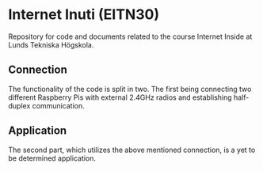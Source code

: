 # Internet Inuti (EITN30)
Repository for code and documents related to the course Internet Inside at Lunds Tekniska Högskola.

## Connection
The functionality of the code is split in two. The first being connecting two different Raspberry Pis with external 2.4GHz radios and establishing half-duplex communication.

## Application
The second part, which utilizes the above mentioned connection, is a yet to be determined application.
